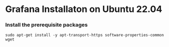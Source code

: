 
# Grafana Installaton on Ubuntu 22.04

### Install the prerequisite packages

`sudo apt-get install -y apt-transport-https software-properties-common wget`

